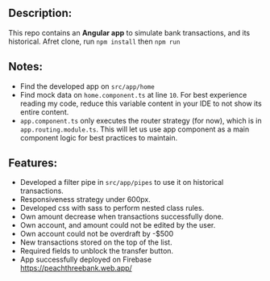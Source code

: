 ## Description:
This repo contains an **Angular app** to simulate bank transactions, and its historical.
Afret clone, run `npm install` then `npm run`

## Notes:
* Find the developed app on `src/app/home`
* Find mock data on `home.component.ts` at line `10`. For best experience reading my code, reduce this variable content in your IDE to not show its entire content.
* `app.component.ts` only executes the router strategy (for now), which is in `app.routing.module.ts`. This will let us use app component as a main component logic for best practices to maintain.

## Features:
* Developed a filter pipe in `src/app/pipes` to use it on historical transactions.
* Responsiveness strategy under 600px.
* Developed css with sass to perform nested class rules.
* Own amount decrease when transactions successfully done.
* Own account, and amount could not be edited by the user.
* Own account could not be overdraft by -$500
* New transactions stored on the top of the list.
* Required fields to unblock the transfer button.
* App successfully deployed on Firebase https://peachthreebank.web.app/
